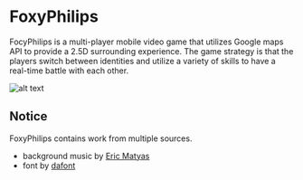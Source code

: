 # FoxyPhilips

FocyPhilips is a multi-player mobile video game that utilizes Google maps API to provide a 2.5D surrounding experience.
The game strategy is that the players switch between identities and utilize a variety of skills to have a real-time battle with each other.

![alt text](https://github.com/Meowacat29/FoxyPhilips/demo/screenshoots.jpg)

## Notice
FoxyPhilips contains work from multiple sources.
  - background music by [Eric Matyas](soundimage.org)
  - font by [dafont](www.dafont.com)

